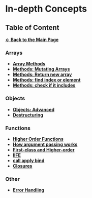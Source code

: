 # In-depth Concepts

## Table of Content

[**&larr; Back to the Main Page**](./../README.md)

<div></div>

### Arrays

- [**Array Methods**](./array-methods.md)
- [**Methods: Mutating Arrays**](./methods-mutate-array.md)
- [**Methods: Return new array**](./methods-return-array.md)
- [**Methods: find index or element**](./methods-find-array.md)
- [**Methods: check if it includes**](./methods-check-if-includes.md)

<div></div>

### Objects

- [**Objects: Advanced**](./advanced-objects.md)
- [**Destructuring**](./destructuring.md)

### Functions

- [**Higher Order Functions**](./higher-order-functions.md)
- [**How argument passing works**](./passing-arguments.md)
- [**First-class and Higher-order**](./first-class-higher-order.md)
- [**IIFE**](./iife.md)
- [**call apply bind**](./call-apply-bind.md)
- [**Closures**](./closures.md)

<div></div>

### Other

- [**Error Handling**](./error-handling.md)

<div></div>

<br>
